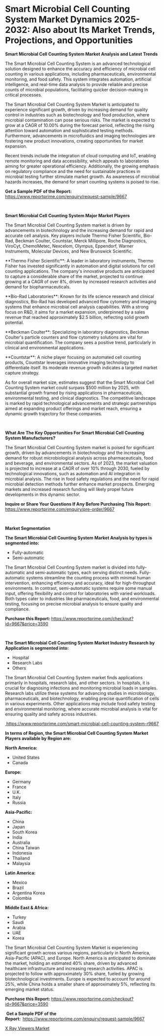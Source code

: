 <p><h1>Smart Microbial Cell Counting System Market Dynamics 2025-2032: Also about Its Market Trends, Projections, and Opportunities</h1></p><p><strong>Smart Microbial Cell Counting System Market Analysis and Latest Trends</strong></p>
<p><p>The Smart Microbial Cell Counting System is an advanced technological solution designed to enhance the accuracy and efficiency of microbial cell counting in various applications, including pharmaceuticals, environmental monitoring, and food safety. This system integrates automation, artificial intelligence, and real-time data analysis to provide reliable and precise counts of microbial populations, facilitating quicker decision-making in critical processes.</p><p>The Smart Microbial Cell Counting System Market is anticipated to experience significant growth, driven by increasing demand for quality control in industries such as biotechnology and food production, where microbial contamination can pose serious risks. The market is expected to grow at a CAGR of 10.00% during the forecast period, reflecting the rising attention toward automation and sophisticated testing methods. Furthermore, advancements in microfluidics and imaging technologies are fostering new product innovations, creating opportunities for market expansion. </p><p>Recent trends include the integration of cloud computing and IoT, enabling remote monitoring and data accessibility, which appeals to laboratories aiming for greater operational efficiency. Additionally, the growing emphasis on regulatory compliance and the need for sustainable practices in microbial testing further stimulate market growth. As awareness of microbial hazards increases, the demand for smart counting systems is poised to rise.</p></p>
<p><strong>Get a Sample PDF of the Report:&nbsp;</strong> <a href="https://www.reportprime.com/enquiry/request-sample/9667?utm_campaign=2439&utm_medium=2&utm_source=Github&utm_content=ia&utm_term=20032025&utm_id=smart-microbial-cell-counting-system">https://www.reportprime.com/enquiry/request-sample/9667</a></p>
<p>&nbsp;</p>
<p><strong>Smart Microbial Cell Counting System Major Market Players</strong></p>
<p><p>The Smart Microbial Cell Counting System market is driven by advancements in biotechnology and the increasing demand for rapid and accurate cell analysis. Key players include Thermo Fisher Scientific, Bio-Rad, Beckman Coulter, Countstar, Merck Millipore, Roche Diagnostics, ViroCyt, ChemoMetec, Nexcelom, Olympus, Eppendorf, Warner Instruments, Molecular Devices, and New Brunswick Scientific.</p><p>**Thermo Fisher Scientific**: A leader in laboratory instruments, Thermo Fisher has invested significantly in automation and digital solutions for cell counting applications. The company's innovative products are anticipated to capture a considerable share of the market, projected to continue growing at a CAGR of over 8%, driven by increased research activities and demand for biopharmaceuticals.</p><p>**Bio-Rad Laboratories**: Known for its life science research and clinical diagnostics, Bio-Rad has developed advanced flow cytometry and imaging systems that enhance microbial cell analysis capabilities. With a strong focus on R&D, it aims for a market expansion, underpinned by a sales revenue that reached approximately $2.5 billion, reflecting solid growth potential.</p><p>**Beckman Coulter**: Specializing in laboratory diagnostics, Beckman Coulter's particle counters and flow cytometry solutions are vital for microbial quantification. The company sees a positive trend, particularly in clinical and environmental applications.</p><p>**Countstar**: A niche player focusing on automated cell counting products, Countstar leverages innovative imaging technology to differentiate itself. Its moderate revenue growth indicates a targeted market capture strategy.</p><p>As for overall market size, estimates suggest that the Smart Microbial Cell Counting System market could surpass $500 million by 2025, with substantial growth framed by rising applications in pharmaceuticals, environmental testing, and clinical diagnostics. The competitive landscape is marked by rapid technological advancements and strategic partnerships aimed at expanding product offerings and market reach, ensuring a dynamic growth trajectory for these companies.</p></p>
<p>&nbsp;</p>
<p><strong>What Are The Key Opportunities For Smart Microbial Cell Counting System Manufacturers?</strong></p>
<p><p>The Smart Microbial Cell Counting System market is poised for significant growth, driven by advancements in biotechnology and the increasing demand for robust microbiological analysis across pharmaceuticals, food and beverage, and environmental sectors. As of 2023, the market valuation is projected to increase at a CAGR of over 10% through 2030, fueled by technological innovations, such as automation and AI integration in microbial analysis. The rise in food safety regulations and the need for rapid microbial detection methods further enhance market prospects. Emerging markets and increased research funding will likely propel future developments in this dynamic sector.</p></p>
<p><strong>Inquire or Share Your Questions If Any Before Purchasing This Report:</strong> <a href="https://www.reportprime.com/enquiry/pre-order/9667?utm_campaign=2439&utm_medium=2&utm_source=Github&utm_content=ia&utm_term=20032025&utm_id=smart-microbial-cell-counting-system">https://www.reportprime.com/enquiry/pre-order/9667</a></p>
<p>&nbsp;</p>
<p><strong>Market Segmentation</strong></p>
<p><strong>The Smart Microbial Cell Counting System Market Analysis by types is segmented into:</strong></p>
<p><ul><li>Fully-automatic</li><li>Semi-automatic</li></ul></p>
<p><p>The Smart Microbial Cell Counting System market is divided into fully-automatic and semi-automatic types, each serving distinct needs. Fully-automatic systems streamline the counting process with minimal human intervention, enhancing efficiency and accuracy, ideal for high-throughput environments. In contrast, semi-automatic systems require some manual input, offering flexibility and control for laboratories with varied workloads. Both types cater to industries like pharmaceuticals, food, and environmental testing, focusing on precise microbial analysis to ensure quality and compliance.</p></p>
<p><strong>Purchase this Report:&nbsp;</strong><a href="https://www.reportprime.com/checkout?id=9667&price=3590&utm_campaign=2439&utm_medium=2&utm_source=Github&utm_content=ia&utm_term=20032025&utm_id=smart-microbial-cell-counting-system">https://www.reportprime.com/checkout?id=9667&price=3590</a></p>
<p>&nbsp;</p>
<p><strong>The Smart Microbial Cell Counting System Market Industry Research by Application is segmented into:</strong></p>
<p><ul><li>Hospital</li><li>Research Labs</li><li>Others</li></ul></p>
<p><p>The Smart Microbial Cell Counting System market finds applications primarily in hospitals, research labs, and other sectors. In hospitals, it is crucial for diagnosing infections and monitoring microbial loads in samples. Research labs utilize these systems for advancing studies in microbiology, pharmaceuticals, and biotechnology, enabling precise quantification of cells in various experiments. Other applications may include food safety testing and environmental monitoring, where accurate microbial analysis is vital for ensuring quality and safety across industries.</p></p>
<p><a href="https://www.reportprime.com/smart-microbial-cell-counting-system-r9667?utm_campaign=2439&utm_medium=2&utm_source=Github&utm_content=ia&utm_term=20032025&utm_id=smart-microbial-cell-counting-system">&nbsp;https://www.reportprime.com/smart-microbial-cell-counting-system-r9667</a></p>
<p><strong>In terms of Region, the Smart Microbial Cell Counting System Market Players available by Region are:</strong></p>
<p>
    <p> <strong> North America: </strong>
        <ul>
            <li>United States</li>
            <li>Canada</li>
        </ul>
        </p> 
    <p> <strong> Europe: </strong>
        <ul>
            <li>Germany</li>
            <li>France</li>
            <li>U.K.</li>
            <li>Italy</li>
            <li>Russia</li>
        </ul>
        </p> 
    <p> <strong> Asia-Pacific: </strong>
        <ul>
            <li>China</li>
            <li>Japan</li>
            <li>South Korea</li>
            <li>India</li>
            <li>Australia</li>
            <li>China Taiwan</li>
            <li>Indonesia</li>
            <li>Thailand</li>
            <li>Malaysia</li>
        </ul>
        </p> 
    <p> <strong> Latin America: </strong>
        <ul>
            <li>Mexico</li>
            <li>Brazil</li>
            <li>Argentina Korea</li>
            <li>Colombia</li>
        </ul>
        </p> 
    <p> <strong> Middle East & Africa: </strong>
        <ul>
            <li>Turkey</li>
            <li>Saudi</li>
            <li>Arabia</li>
            <li>UAE</li>
            <li>Korea</li>
        </ul>
    </p>
    </p>
<p><p>The Smart Microbial Cell Counting System Market is experiencing significant growth across various regions, particularly in North America, Asia-Pacific (APAC), and Europe. North America is anticipated to dominate the market, holding an estimated 40% share, driven by advanced healthcare infrastructure and increasing research activities. APAC is projected to follow with approximately 30% share, fueled by growing biotechnological investments. Europe is expected to account for around 25%, while China holds a smaller share of approximately 5%, reflecting its emerging market status.</p></p>
<p><strong>Purchase this Report: </strong><a href="https://www.reportprime.com/checkout?id=9667&price=3590&utm_campaign=2439&utm_medium=2&utm_source=Github&utm_content=ia&utm_term=20032025&utm_id=smart-microbial-cell-counting-system">https://www.reportprime.com/checkout?id=9667&price=3590</a></p>
<p>&nbsp;<strong>Get a Sample PDF of the Report:&nbsp;&nbsp;</strong><a href="https://www.reportprime.com/enquiry/request-sample/9667?utm_campaign=2439&utm_medium=2&utm_source=Github&utm_content=ia&utm_term=20032025&utm_id=smart-microbial-cell-counting-system">https://www.reportprime.com/enquiry/request-sample/9667</a></p>
<p><strong></strong></p>
<p><p><a href="https://github.com/kathiestrine5ty/Market-Research-Report-List-1/blob/main/x-ray-viewers-market.md?utm_campaign=2439&utm_medium=2&utm_source=Github&utm_content=ia&utm_term=20032025&utm_id=smart-microbial-cell-counting-system">X Ray Viewers Market</a></p></p>